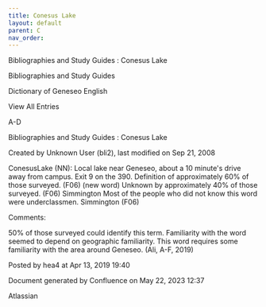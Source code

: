 ```yaml
---
title: Conesus Lake
layout: default
parent: C
nav_order:
---
```


Bibliographies and Study Guides : Conesus Lake

Bibliographies and Study Guides

Dictionary of Geneseo English

View All Entries

A-D

Bibliographies and Study Guides : Conesus Lake

Created by  Unknown User (bli2), last modified on Sep 21, 2008

ConesusLake (NN): Local lake near Geneseo, about a 10 minute's drive away from campus. Exit 9 on the 390. Definition of approximately 60% of those surveyed. (F06) (new word) Unknown by approximately 40% of those surveyed. (F06) Simmington Most of the people who did not know this word were underclassmen. Simmington (F06)

Comments:

50% of those surveyed could identify this term. Familiarity with the word seemed to depend on geographic familiarity. This word requires some familiarity with the area around Geneseo. (Ali, A-F, 2019)

Posted by hea4 at Apr 13, 2019 19:40

Document generated by Confluence on May 22, 2023 12:37

Atlassian
